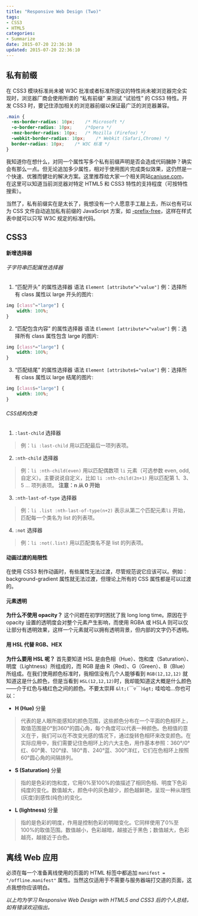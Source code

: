```yaml
---
title: "Responsive Web Design (Two)"
tags:
- CSS3
- HTML5
categories:
- Summarize
date: 2015-07-20 22:36:10
updated: 2015-07-20 22:36:10
---
```

## 私有前缀

在 CSS3 模块标准尚未被 W3C 批准或者标准所提议的特性尚未被浏览器完全实现时，浏览器厂商会使用所谓的 “私有前缀” 来测试 “试验性” 的 CSS3 特性。开发 CSS3 时，要记住添加相关的浏览器前缀以保证最广泛的浏览器兼容。

``` css
.main {
  -ms-border-radius: 10px;    /* Microsoft */
  -o-border-radius: 10px;     /*Opera */
  -moz-border-radius: 10px;   /* Mozilla (Firefox) */
  -webkit-border-radius: 10px;    /* Webkit (Safari,Chrome) */
  border-radius: 10px;    /* W3C 标准 */
}
```

我知道你在想什么，对同一个属性写多个私有前缀声明是否会造成代码臃肿？确实会有那么一点。但无论追加多少属性，相对于使用图片完成类似效果，这仍然是一个快速、优雅而健壮的解决方案。这里推荐给大家一个相关网站[caniuse.com](http://caniuse.com/)，在这里可以知道当前浏览器对特定 HTML5 和 CSS3 特性的支持程度（可按特性搜索）。

<!-- more -->

当然了，私有前缀实在是太长了，我想没有一个人愿意手工敲上去，所以也有可以为 CSS 文件自动追加私有前缀的 JavaScript 方案，如 [-prefix-free](http:)，这样在样式表中就可以只写 W3C 规定的标准代码。

## CSS3

#### 新增选择器

###### 子字符串匹配属性选择器

1. “匹配开头” 的属性选择器
语法 `Element [attribute^="value"]`
例：选择所有 class 属性以 large 开头的图片:
``` css
img [class^="large"] {
    width: 100%;
}
```

2. “匹配包含内容” 的属性选择器
语法 `Element [attribute*="value"]`
例：选择所有 class 属性包含 large 的图片:

``` css
img [class*="large"] {
    width: 100%;
}
```

3. “匹配结尾” 的属性选择器
语法 `Element [attribute$="value"]`
例：选择所有 class 属性以 large 结尾的图片:

``` css
img [class$="large"] {
    width: 100%;
}
```

###### CSS结构伪类

1. `:last-child` 选择器
> 例：`li :last-child` 用以匹配最后一项列表项。

2. `:nth-child` 选择器
> 例：`li :nth-child(even)` 用以匹配偶数项 `li` 元素（可选参数 even, odd, 自定义）。主要说说自定义，比如 `li :nth-child(2n+1)` 用以匹配第 1、3、5 … 项列表项。
> **注意：n 从 0 开始**

3. `:nth-last-of-type` 选择器
> 例：`li .list :nth-last-of-type(n+2)` 表示从第二个匹配元素`li` 开始，匹配每一个类名为 list 的列表项。

4. `:not` 选择器
> 例：`li :not(.list)` 用以匹配类名不是 list 的列表项。

#### 动画过渡的局限性

在使用 CSS3 制作动画时，有些属性无法过渡，尽管规范说它应该可以。例如：background-gradient 属性就无法过渡，但理论上所有的 CSS 属性都是可以过渡的。

#### 元素透明

**为什么不使用 opacity？** 这个问题在初学时困扰了我 long long time。原因在于 opacity 设置的透明度会对整个元素产生影响，而使用 RGBA 或 HSLA 则可以仅让部分有透明效果，这样一个元素就可以拥有透明背景，但内部的文字仍不透明。

#### 用 HSL 代替 RGB、HEX

**为什么要用 HSL 呢？** 首先要知道 HSL 是由色相（Hue）、饱和度（Saturation）、明度（Lightness）所组成的，而 RGB 是由 R（Red）、G（Green）、B（Blue）所组成。在我们使用颜色标准时，我相信没有几个人能够看到 `RGB(12,12,12)` 就知道这是什么颜色，但是当看到 `HSL(12,12,12)`时，我却能知道这大概是什么颜色——介于红色与橘红色之间的颜色。不要太崇拜 `&lt;(￣▽￣)&gt;` 哇哈哈…你也可以：

* **H (Hue)** 分量
> 代表的是人眼所能感知的颜色范围，这些颜色分布在一个平面的色相环上，取值范围是0°到360°的圆心角，每个角度可以代表一种颜色。色相值的意义在于，我们可以在不改变光感的情况下，通过旋转色相环来改变颜色。在实际应用中，我们需要记住色相环上的六大主色，用作基本参照：360°/0°红、60°黄、120°绿、180°青、240°蓝、300°洋红，它们在色相环上按照60°圆心角的间隔排列。

* **S (Saturation)** 分量
> 指的是色彩的饱和度，它用0%至100%的值描述了相同色相、明度下色彩纯度的变化。数值越大，颜色中的灰色越少，颜色越鲜艳，呈现一种从理性(灰度)到感性(纯色)的变化。

* **L (lightness)** 分量
> 指的是色彩的明度，作用是控制色彩的明暗变化。它同样使用了0%至100%的取值范围。数值越小，色彩越暗，越接近于黑色；数值越大，色彩越亮，越接近于白色。

## 离线 Web 应用

必须在每一个准备离线使用的页面的 HTML 标签中都追加 `manifest = "/offline.manifest"` 属性。当然这仅适用于不需要与服务器端打交道的页面，这点我想你应该明白。

*以上均为学习 Responsive Web Design with HTML5 and CSS3 后的个人总结，如有错误欢迎指出。*
